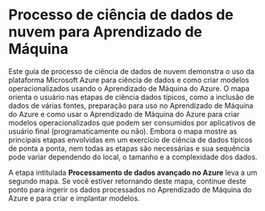 <properties 
	pageTitle="Guia:  Processo de ciência de dados de nuvem para o aprendizado de máquina | Azure" 
	description="Use este guia para entender as etapas para usar o Azure para ciência de dados e aprendizado de máquina na nuvem." 
	services="machine-learning" 
	solutions="" 
	documentationCenter="" 
	authors="sidneyh;sachouks" 
	videoId="" 
	scriptId="" 
	manager="jhubbard" />

<tags 
	ms.service="machine-learning" 
	ms.devlang="na" 
	ms.topic="article" 
	ms.tgt_pltfrm="na" 
	ms.workload="required" 
	ms.date="02/18/2015" 
	ms.author="sidneyh" />
# Processo de ciência de dados de nuvem para Aprendizado de Máquina

Este guia de processo de ciência de dados de nuvem demonstra o uso da plataforma Microsoft Azure para ciência de dados e como criar modelos operacionalizados usando o Aprendizado de Máquina do Azure.  O mapa orienta o usuário nas etapas de ciência dados típicos, como a inclusão de dados de várias fontes, preparação para uso no Aprendizado de Máquina do Azure e como usar o Aprendizado de Máquina do Azure para criar modelos operacionalizados que podem ser consumidos por aplicativos de usuário final (programaticamente ou não).  Embora o mapa mostre as principais etapas envolvidas em um exercício de ciência de dados típicos de ponta a ponta, nem todas as etapas são necessárias e sua sequência pode variar dependendo do local, o tamanho e a complexidade dos dados.

A etapa intitulada **Processamento de dados avançado no Azure** leva a um segundo mapa.  Se você estiver retornando deste mapa, continue deste ponto para ingerir os dados processados no Aprendizado de Máquina do Azure e para criar e implantar modelos.

<object type="image/svg+xml" data="https://sidneyhcontent.blob.core.windows.net/documentation/machine-learning-how-to-create-ml-service.svg" width="100%" height="100%">
</object>

<!--HONumber=49--> 